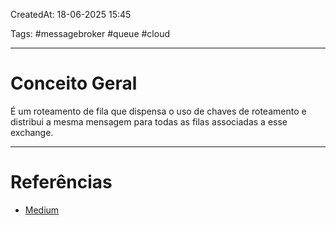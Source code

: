 CreatedAt: 18-06-2025 15:45

Tags: #messagebroker #queue #cloud 

---
# Conceito Geral
É um roteamento de fila que dispensa o uso de chaves de roteamento e distribui a mesma mensagem para todas as filas associadas a esse exchange.

---
# Referências
- [Medium](https://medium.com/@elderpereira/um-exemplo-pr%C3%A1tico-e-simples-com-fanout-exchange-do-rabbitmq-e2efbbcbd14e)

